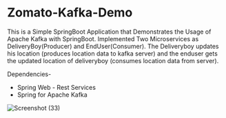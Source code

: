 # Zomato-Kafka-Demo

This is a Simple SpringBoot Application that Demonstrates the Usage of Apache Kafka with SpringBoot. Implemented Two Microservices as DeliveryBoy(Producer) and EndUser(Consumer). The Deliveryboy updates his location (produces location data to kafka server) and the enduser gets the updated location of deliveryboy (consumes location data from server).

Dependencies- 
* Spring Web - Rest Services
* Spring for Apache Kafka

![Screenshot (33)](https://github.com/Anils117/Zomato-Kafka-Demo/assets/83568202/1b6e0175-bf46-4fa2-bf33-6834d9ad8b4f)
